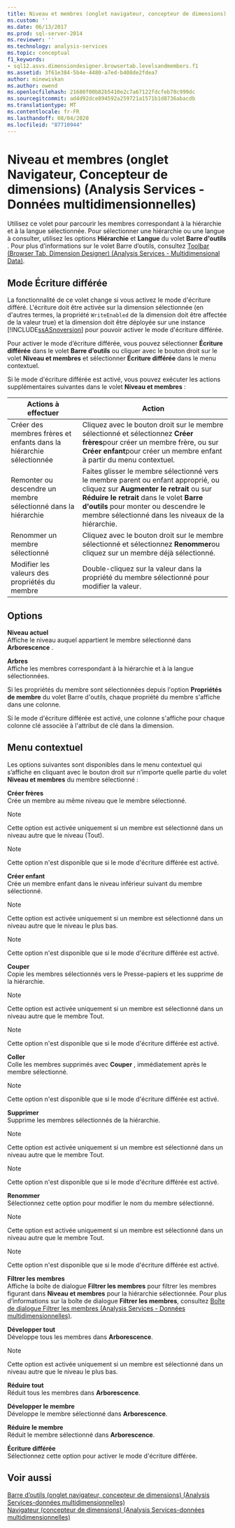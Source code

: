 ```yaml
---
title: Niveau et membres (onglet navigateur, concepteur de dimensions) (Analysis Services-données multidimensionnelles) | Microsoft Docs
ms.custom: ''
ms.date: 06/13/2017
ms.prod: sql-server-2014
ms.reviewer: ''
ms.technology: analysis-services
ms.topic: conceptual
f1_keywords:
- sql12.asvs.dimensiondesigner.browsertab.levelsandmembers.f1
ms.assetid: 3f61e384-5b4e-4480-a7ed-b408de2fdea7
author: minewiskan
ms.author: owend
ms.openlocfilehash: 21680f00b82b5410e2c7a67122fdcfeb78c999dc
ms.sourcegitcommit: ad4d92dce894592a259721a1571b1d8736abacdb
ms.translationtype: MT
ms.contentlocale: fr-FR
ms.lasthandoff: 08/04/2020
ms.locfileid: "87710944"
---
```

# <a name="level-and-members-browser-tab-dimension-designer-analysis-services---multidimensional-data"></a>Niveau et membres (onglet Navigateur, Concepteur de dimensions) (Analysis Services - Données multidimensionnelles)
  Utilisez ce volet pour parcourir les membres correspondant à la hiérarchie et à la langue sélectionnée. Pour sélectionner une hiérarchie ou une langue à consulter, utilisez les options **Hiérarchie** et **Langue** du volet **Barre d'outils** . Pour plus d’informations sur le volet Barre d’outils, consultez [Toolbar &#40;Browser Tab, Dimension Designer&#41; &#40;Analysis Services - Multidimensional Data&#41;](toolbar-browser-tab-dimension-designer-analysis-services-multidimensional-data.md).  
  
## <a name="writeback-mode"></a>Mode Écriture différée  
 La fonctionnalité de ce volet change si vous activez le mode d'écriture différé. L'écriture doit être activée sur la dimension sélectionnée (en d'autres termes, la propriété `WriteEnabled` de la dimension doit être affectée de la valeur true) et la dimension doit être déployée sur une instance [!INCLUDE[ssASnoversion](../includes/ssasnoversion-md.md)] pour pouvoir activer le mode d'écriture différée.  
  
 Pour activer le mode d’écriture différée, vous pouvez sélectionner **Écriture différée** dans le volet **Barre d’outils** ou cliquer avec le bouton droit sur le volet **Niveau et membres** et sélectionner **Écriture différée** dans le menu contextuel.  
  
 Si le mode d'écriture différée est activé, vous pouvez exécuter les actions supplémentaires suivantes dans le volet **Niveau et membres** :  
  
|Actions à effectuer|Action|  
|-----------|-------------|  
|Créer des membres frères et enfants dans la hiérarchie sélectionnée|Cliquez avec le bouton droit sur le membre sélectionné et sélectionnez **Créer frères**pour créer un membre frère, ou sur **Créer enfant**pour créer un membre enfant à partir du menu contextuel.|  
|Remonter ou descendre un membre sélectionné dans la hiérarchie|Faites glisser le membre sélectionné vers le membre parent ou enfant approprié, ou cliquez sur **Augmenter le retrait** ou sur **Réduire le retrait** dans le volet **Barre d'outils** pour monter ou descendre le membre sélectionné dans les niveaux de la hiérarchie.|  
|Renommer un membre sélectionné|Cliquez avec le bouton droit sur le membre sélectionné et sélectionnez **Renommer**ou cliquez sur un membre déjà sélectionné.|  
|Modifier les valeurs des propriétés du membre|Double-cliquez sur la valeur dans la propriété du membre sélectionné pour modifier la valeur.|  
  
## <a name="options"></a>Options  
 **Niveau actuel**  
 Affiche le niveau auquel appartient le membre sélectionné dans **Arborescence** .  
  
 **Arbres**  
 Affiche les membres correspondant à la hiérarchie et à la langue sélectionnées.  
  
 Si les propriétés du membre sont sélectionnées depuis l'option **Propriétés de membre** du volet Barre d'outils, chaque propriété du membre s'affiche dans une colonne.  
  
 Si le mode d'écriture différée est activé, une colonne s'affiche pour chaque colonne clé associée à l'attribut de clé dans la dimension.  
  
## <a name="context-menu"></a>Menu contextuel  
 Les options suivantes sont disponibles dans le menu contextuel qui s’affiche en cliquant avec le bouton droit sur n’importe quelle partie du volet **Niveau et membres** du membre sélectionné :  
  
 **Créer frères**  
 Crée un membre au même niveau que le membre sélectionné.  
  
> [!NOTE]  
>  Cette option est activée uniquement si un membre est sélectionné dans un niveau autre que le niveau (Tout).  
  
> [!NOTE]  
>  Cette option n'est disponible que si le mode d'écriture différée est activé.  
  
 **Créer enfant**  
 Crée un membre enfant dans le niveau inférieur suivant du membre sélectionné.  
  
> [!NOTE]  
>  Cette option est activée uniquement si un membre est sélectionné dans un niveau autre que le niveau le plus bas.  
  
> [!NOTE]  
>  Cette option n'est disponible que si le mode d'écriture différée est activé.  
  
 **Couper**  
 Copie les membres sélectionnés vers le Presse-papiers et les supprime de la hiérarchie.  
  
> [!NOTE]  
>  Cette option est activée uniquement si un membre est sélectionné dans un niveau autre que le membre Tout.  
  
> [!NOTE]  
>  Cette option n'est disponible que si le mode d'écriture différée est activé.  
  
 **Coller**  
 Colle les membres supprimés avec **Couper** , immédiatement après le membre sélectionné.  
  
> [!NOTE]  
>  Cette option n'est disponible que si le mode d'écriture différée est activé.  
  
 **Supprimer**  
 Supprime les membres sélectionnés de la hiérarchie.  
  
> [!NOTE]  
>  Cette option est activée uniquement si un membre est sélectionné dans un niveau autre que le membre Tout.  
  
> [!NOTE]  
>  Cette option n'est disponible que si le mode d'écriture différée est activé.  
  
 **Renommer**  
 Sélectionnez cette option pour modifier le nom du membre sélectionné.  
  
> [!NOTE]  
>  Cette option est activée uniquement si un membre est sélectionné dans un niveau autre que le membre Tout.  
  
> [!NOTE]  
>  Cette option n'est disponible que si le mode d'écriture différée est activé.  
  
 **Filtrer les membres**  
 Affiche la boîte de dialogue **Filtrer les membres** pour filtrer les membres figurant dans **Niveau et membres** pour la hiérarchie sélectionnée. Pour plus d’informations sur la boîte de dialogue **Filtrer les membres**, consultez [Boîte de dialogue Filtrer les membres &#40;Analysis Services - Données multidimensionnelles&#41;](filter-members-dialog-box-analysis-services-multidimensional-data.md).  
  
 **Développer tout**  
 Développe tous les membres dans **Arborescence**.  
  
> [!NOTE]  
>  Cette option est activée uniquement si un membre est sélectionné dans un niveau autre que le niveau le plus bas.  
  
 **Réduire tout**  
 Réduit tous les membres dans **Arborescence**.  
  
 **Développer le membre**  
 Développe le membre sélectionné dans **Arborescence**.  
  
 **Réduire le membre**  
 Réduit le membre sélectionné dans **Arborescence**.  
  
 **Écriture différée**  
 Sélectionnez cette option pour activer le mode d'écriture différée.  
  
## <a name="see-also"></a>Voir aussi  
 [Barre d’outils &#40;onglet navigateur, concepteur de dimensions&#41; &#40;Analysis Services-données multidimensionnelles&#41;](toolbar-browser-tab-dimension-designer-analysis-services-multidimensional-data.md)   
 [Navigateur &#40;concepteur de dimensions&#41; &#40;Analysis Services-données multidimensionnelles&#41;](browser-dimension-designer-analysis-services-multidimensional-data.md)  
  
  
